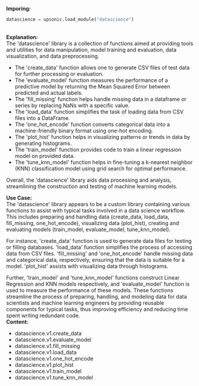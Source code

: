<b class="custom_code_highlight_green">Imporing:</b><br>
```python
datascience = upsonic.load_module("datascience")
```
<br><b class="custom_code_highlight_green">Explanation:</b><br>The 'datascience' library is a collection of functions aimed at providing tools and utilities for data manipulation, model training and evaluation, data visualization, and data preprocessing. 

- The 'create_data' function allows one to generate CSV files of test data for further processing or evaluation.
- The 'evaluate_model' function measures the performance of a predictive model by returning the Mean Squared Error between predicted and actual labels.
- The 'fill_missing' function helps handle missing data in a dataframe or series by replacing NaNs with a specific value. 
- The 'load_data' function simplifies the task of loading data from CSV files into a DataFrame.
- The 'one_hot_encode' function converts categorical data into a machine-friendly binary format using one-hot encoding.
- The 'plot_hist' function helps in visualizing patterns or trends in data by generating histograms.
- The 'train_model' function provides code to train a linear regression model on provided data.
- The 'tune_knn_model' function helps in fine-tuning a k-nearest neighbor (KNN) classification model using grid search for optimal performance. 

Overall, the 'datascience' library aids data processing and analysis, streamlining the construction and testing of machine learning models.

<b class="custom_code_highlight_green">Use Case:</b><br>The 'datascience' library appears to be a custom library containing various functions to assist with typical tasks involved in a data science workflow. This includes preparing and handling data (create_data, load_data, fill_missing, one_hot_encode), visualizing data (plot_hist), creating and evaluating models (train_model, evaluate_model, tune_knn_model).

For instance, 'create_data' function is used to generate data files for testing or filling databases. 'load_data' function simplifies the process of accessing data from CSV files. 'fill_missing' and 'one_hot_encode' handle missing data and categorical data, respectively, ensuring that the data is suitable for a model. 'plot_hist' assists with visualizing data through histograms.

Further, 'train_model' and 'tune_knn_model' functions construct Linear Regression and KNN models respectively, and 'evaluate_model' function is used to measure the performance of these models. These functions streamline the process of preparing, handling, and modeling data for data scientists and machine learning engineers by providing reusable components for typical tasks, thus improving efficiency and reducing time spent writing redundant code.
<br><b class="custom_code_highlight_green">Content:</b><br>
  - datascience.v1.create_data
  - datascience.v1.evaluate_model
  - datascience.v1.fill_missing
  - datascience.v1.load_data
  - datascience.v1.one_hot_encode
  - datascience.v1.plot_hist
  - datascience.v1.train_model
  - datascience.v1.tune_knn_model
